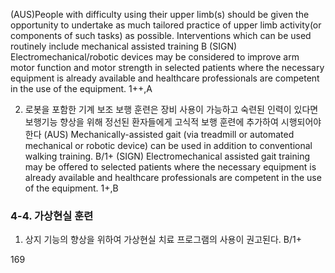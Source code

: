 (AUS)People with difficulty using their upper limb(s) should be given the opportunity to undertake as much tailored practice of upper limb activity(or components of such tasks) as possible. Interventions which can be used routinely include mechanical assisted training B
(SIGN) Electromechanical/robotic devices may be considered to improve arm motor function and motor strength in selected patients where the necessary equipment is already available and healthcare professionals are competent in the use of the equipment. 1++,A

2. 로봇을 포함한 기계 보조 보행 훈련은 장비 사용이 가능하고 숙련된 인력이 있다면 보행기능 향상을 위해 정선된 환자들에게 고식적 보행 훈련에 추가하여 시행되어야 한다
(AUS) Mechanically-assisted gait (via treadmill or automated mechanical or robotic device) can be used in addition to conventional walking training. B/1+
(SIGN) Electromechanical assisted gait training may be offered to selected patients where the necessary equipment is already available and healthcare professionals are competent in the use of the equipment. 1+,B

### 4-4. 가상현실 훈련
1. 상지 기능의 향상을 위하여 가상현실 치료 프로그램의 사용이 권고된다. B/1+

<PAGE>169